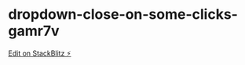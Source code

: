# dropdown-close-on-some-clicks-gamr7v

[Edit on StackBlitz ⚡️](https://stackblitz.com/edit/dropdown-close-on-some-clicks-gamr7v)